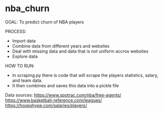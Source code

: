 # nba_churn


GOAL: To predict churn of NBA players

PROCESS:
- Import data
- Combine data from different years and websites
- Deal with missing data and data that is not uniform accros websites
- Explore data

HOW TO RUN:
- In scraping.py there is code that will scrape the players statistics, salary, and team data.
- It then combines and saves this data into a pickle file



Data sources:
https://www.spotrac.com/nba/free-agents/
https://www.basketball-reference.com/leagues/
https://hoopshype.com/salaries/players/